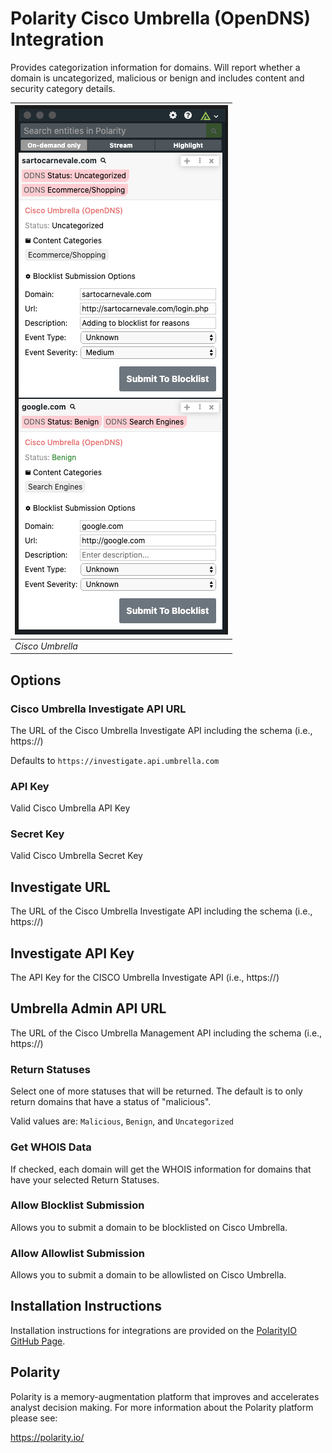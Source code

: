 # Polarity Cisco Umbrella (OpenDNS) Integration

Provides categorization information for domains. Will report whether a domain is uncategorized, malicious or benign and includes content and security category details.

| ![image](images/overlay.png) |
| ---------------------------- |
| _Cisco Umbrella_             |

## Options

### Cisco Umbrella Investigate API URL

The URL of the Cisco Umbrella Investigate API including the schema (i.e., https://)

Defaults to `https://investigate.api.umbrella.com`

### API Key

Valid Cisco Umbrella API Key

### Secret Key

Valid Cisco Umbrella Secret Key

## Investigate URL

The URL of the Cisco Umbrella Investigate API including the schema (i.e., https://)

## Investigate API Key

The API Key for the CISCO Umbrella Investigate API (i.e., https://)

## Umbrella Admin API URL

The URL of the Cisco Umbrella Management API including the schema (i.e., https://)

### Return Statuses

Select one of more statuses that will be returned. The default is to only return domains that have a status of "malicious".

Valid values are: `Malicious`, `Benign`, and `Uncategorized`

### Get WHOIS Data

If checked, each domain will get the WHOIS information for domains that have your selected Return Statuses.

### Allow Blocklist Submission

Allows you to submit a domain to be blocklisted on Cisco Umbrella.

### Allow Allowlist Submission

Allows you to submit a domain to be allowlisted on Cisco Umbrella.

## Installation Instructions

Installation instructions for integrations are provided on the [PolarityIO GitHub Page](https://polarityio.github.io/).

## Polarity

Polarity is a memory-augmentation platform that improves and accelerates analyst decision making. For more information about the Polarity platform please see:

https://polarity.io/
